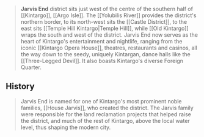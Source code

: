 > **Jarvis End** district sits just west of the centre of the southern half of [[Kintargo]], [[Argo Isle]]. The [[Yolubilis River]] provides the district's northern border, to its north-west sits the [[Castle District]], to the east sits [[Temple Hill Kintargo|Temple Hill]], while [[Old Kintargo]] wraps the south and west of the district. Jarvis End now serves as the heart of Kintargo's entertainment and nightlife, ranging from the iconic [[Kintargo Opera House]], theatres, restaurants and casinos, all the way down to the seedy, uniquely Kintargan, dance halls like the [[Three-Legged Devil]]. It also boasts Kintargo's diverse Foreign Quarter.


## History

> Jarvis End is named for one of Kintargo's most prominent noble families, [[House Jarvis]], who created the district. The Jarvis family were responsible for the land reclamation projects that helped raise the district, and much of the rest of Kintargo, above the local water level, thus shaping the modern city.








